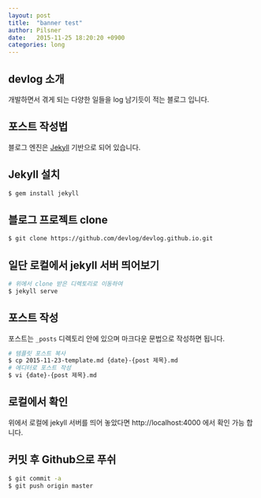 ```yaml
---
layout: post
title:  "banner test"
author: Pilsner
date:   2015-11-25 18:20:20 +0900
categories: long 
---
```


## devlog 소개

개발하면서 겪게 되는 다양한 일들을 log 남기듯이 적는 블로그 입니다.

## 포스트 작성법

블로그 엔진은 [Jekyll](http://jekyllrb.com/) 기반으로 되어 있습니다.

## Jekyll 설치

```bash
$ gem install jekyll
```

## 블로그 프로젝트 clone

```bash
$ git clone https://github.com/devlog/devlog.github.io.git
```

## 일단 로컬에서 jekyll 서버 띄어보기

```bash
# 위에서 clone 받은 디렉토리로 이동하여
$ jekyll serve
```

## 포스트 작성

포스트는 `_posts` 디렉토리 안에 있으며 마크다운 문법으로 작성하면 됩니다.

```bash
# 템플릿 포스트 복사
$ cp 2015-11-23-template.md {date}-{post 제목}.md
# 에디터로 포스트 작성
$ vi {date}-{post 제목}.md
```

## 로컬에서 확인

위에서 로컬에 jekyll 서버를 띄어 놓았다면 http://localhost:4000 에서 확인 가능 합니다.

## 커밋 후 Github으로 푸쉬

```bash
$ git commit -a
$ git push origin master
```


